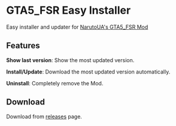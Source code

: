 # GTA5_FSR Easy Installer
Easy installer and updater for [NarutoUA's GTA5_FSR Mod](https://github.com/NarutoUA/gta5_fsr/)
## Features
**Show last version**: Show the most updated version.

**Install/Update**: Download the most updated version automatically.

**Uninstall**: Completely remove the Mod.
## Download
Download from [releases](https://github.com/Ruan991/GTA5_FSR_Installer/releases) page.
